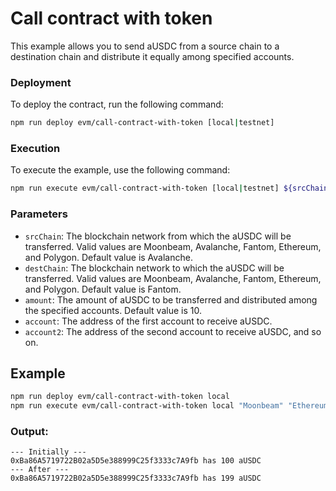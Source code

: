 # Call contract with token

This example allows you to send aUSDC from a source chain to a destination chain and distribute it equally among specified accounts.

### Deployment

To deploy the contract, run the following command:

```bash
npm run deploy evm/call-contract-with-token [local|testnet]
```

### Execution

To execute the example, use the following command:

```bash
npm run execute evm/call-contract-with-token [local|testnet] ${srcChain} ${destChain} ${amount} ${account} ${account2} ...
```

### Parameters

-   `srcChain`: The blockchain network from which the aUSDC will be transferred. Valid values are Moonbeam, Avalanche, Fantom, Ethereum, and Polygon. Default value is Avalanche.
-   `destChain`: The blockchain network to which the aUSDC will be transferred. Valid values are Moonbeam, Avalanche, Fantom, Ethereum, and Polygon. Default value is Fantom.
-   `amount`: The amount of aUSDC to be transferred and distributed among the specified accounts. Default value is 10.
-   `account`: The address of the first account to receive aUSDC.
-   `account2`: The address of the second account to receive aUSDC, and so on.

## Example

```bash
npm run deploy evm/call-contract-with-token local
npm run execute evm/call-contract-with-token local "Moonbeam" "Ethereum" 100 0xBa86A5719722B02a5D5e388999C25f3333c7A9fb
```

### Output:

```
--- Initially ---
0xBa86A5719722B02a5D5e388999C25f3333c7A9fb has 100 aUSDC
--- After ---
0xBa86A5719722B02a5D5e388999C25f3333c7A9fb has 199 aUSDC
```
